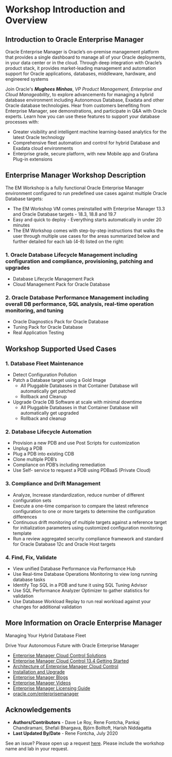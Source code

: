 # Workshop Introduction and Overview #

## Introduction to Oracle Enterprise Manager ##
Oracle Enterprise Manager is Oracle’s on-premise management platform that provides a single dashboard to manage all of your Oracle deployments, in your data center or in the cloud. Through deep integration with Oracle’s product stack, it provides market-leading management and automation support for Oracle applications, databases, middleware, hardware, and engineered systems

Join Oracle's ***Mughees Minhas***, *VP Product Management, Enterprise and Cloud Manageability*, to explore advancements for managing a hybrid database environment including Autonomous Database, Exadata and other Oracle database technologies. Hear from customers benefiting from Enterprise Manager, see demonstrations, and participate in Q&A with Oracle experts. Learn how you can use these features to support your database processes with:
- Greater visibility and intelligent machine learning-based analytics for the latest Oracle technology
- Comprehensive fleet automation and control for hybrid Database and Exadata cloud environments
- Enterprise grade, secure platform, with new Mobile app and Grafana Plug-in extensions

[](youtube:TUaAweMX3S4)

## Enterprise Manager Workshop Description
The EM Workshop is a fully functional Oracle Enterprise Manager environment configured to run predefined use cases against multiple Oracle Database targets:
- The EM Workshop VM comes preinstalled with Enterprise Manager 13.3 and Oracle Database targets - 18.3, 18.8 and 19.7
- Easy and quick to deploy - Everything starts automatically in under 20 minutes
- The EM Workshop comes with step-by-step instructions that walks the user through multiple use cases for the areas summarized below and further detailed for each lab (4-8) listed on the right:

### 1. Oracle Database Lifecycle Management including configuration and compliance, provisioning, patching and upgrades
- Database Lifecycle Management Pack
- Cloud Management Pack for Oracle Database

### 2. Oracle Database Performance Management including overall DB performance, SQL analysis, real-time operation monitoring, and tuning
- Oracle Diagnostics Pack for Oracle Database
- Tuning Pack for Oracle Database
- Real Application Testing

## Workshop Supported Used Cases

### 1. Database Fleet Maintenance
* Detect Configuration Pollution
* Patch a Database target using a Gold Image
    - All Pluggable Databases in that Container Database will automatically get patched
    - Rollback and Cleanup
* Upgrade Oracle DB Software at scale with minimal downtime
    - All Pluggable Databases in that Container Database will automatically get upgraded
    - Rollback and cleanup
### 2. Database Lifecycle Automation
- Provision a new PDB and use Post Scripts for customization
- Unplug a PDB
- Plug a PDB into existing CDB
- Clone multiple PDB’s
- Compliance on PDB’s including remediation  
- Use Self- service to request a PDB using PDBaaS (Private Cloud)

### 3. Compliance and Drift Management
- Analyze, Increase standardization, reduce number of different configuration sets
- Execute a one-time comparison to compare the latest reference configuration to one or more targets to determine the configuration differences
- Continuous drift monitoring of multiple targets against a reference target for initialization parameters using customized configuration monitoring template
- Run a review aggregated security compliance framework and standard for Oracle Database 12c and Oracle Host targets

### 4. Find, Fix, Validate
- View unified Database Performance via Performance Hub
- Use Real-time Database Operations Monitoring to view long running database tasks
- Identify Top SQL in a PDB and tune it using SQL Tuning Advisor
- Use SQL Performance Analyzer Optimizer to gather statistics for validation
- Use Database Workload Replay to run real workload against your changes for additional validation

## More Information on Oracle Enterprise Manager

Managing Your Hybrid Database Fleet
[](youtube:TUaAweMX3S4)

Drive Your Autonomous Future with Oracle Enterprise Manager
[](youtube:7khTglg0_3g)

- [Enterprise Manager Cloud Control Solutions](https://docs.oracle.com/en/enterprise-manager/cloud-control/enterprise-manager-cloud-control/13.4/emcon/enterprise-manager-management-focus-areas.html#GUID-7F3BF18C-97DF-44BC-8BB7-6A864AF1A150)
- [Enterprise Manager Cloud Control 13.4 Getting Started](https://docs.oracle.com/en/enterprise-manager/cloud-control/enterprise-manager-cloud-control/13.4/index.html)
- [Architecture of Enterprise Manager Cloud Control](https://docs.oracle.com/en/enterprise-manager/cloud-control/enterprise-manager-cloud-control/13.4/emcon/enterprise-manager-cloud-control-architecture.html#GUID-1A384373-7CD5-434D-9939-874E940CBF21)
- [Installation and Upgrade](https://docs.oracle.com/en/enterprise-manager/cloud-control/enterprise-manager-cloud-control/13.4/install.html)
- [Enterprise Manager Blogs](https://blogs.oracle.com/oem/)
- [Enterprise Manager Videos](https://docs.oracle.com/en/enterprise-manager/cloud-control/enterprise-manager-cloud-control/13.4/videos.html)
- [Enterprise Manager Licensing Guide](https://docs.oracle.com/cd/E63000_01/OEMLI/introduction.htm#OEMLI108)
- [oracle.com/enterprisemanager](https://www.oracle.com/enterprise-manager/)

## Acknowledgements

- **Authors/Contributors** - Dave Le Roy, Rene Fontcha, Pankaj Chandiramani, Shefali Bhargava, Björn Bolltoft, Harish Niddagatta
- **Last Updated By/Date** - Rene Fontcha, July 2020

See an issue?  Please open up a request [here](https://github.com/oracle/learning-library/issues).   Please include the workshop name and lab in your request.
